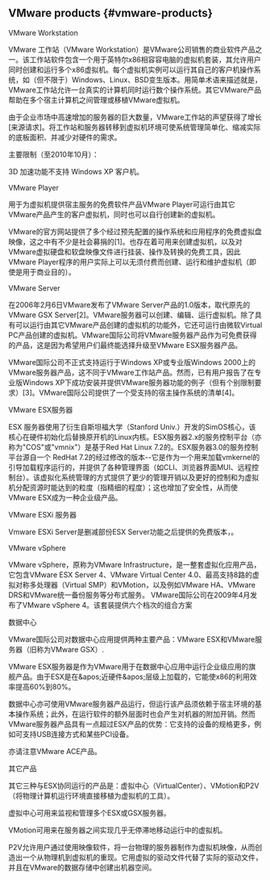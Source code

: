 ## VMware products {#vmware-products}

VMware Workstation

VMware 工作站（VMware Workstation）是VMware公司销售的商业软件产品之一。该工作站软件包含一个用于英特尔x86相容容电脑的虚拟机套装，其允许用户同时创建和运行多个x86虚拟机。每个虚拟机实例可以运行其自己的客户机操作系统，如（但不限于）Windows、Linux、BSD变生版本。用简单术语来描述就是，VMware工作站允许一台真实的计算机同时运行数个操作系统。其它VMware产品帮助在多个宿主计算机之间管理或移植VMware虚拟机。

由于企业市场中高速增加的服务器的巨大数量，VMware工作站的声望获得了增长[来源请求]。将工作站和服务器转移到虚拟机环境可使系统管理简单化、缩减实际的底板面积、并减少对硬件的需求。

主要限制（至2010年10月）：

3D 加速功能不支持 Windows XP 客户机。

VMware Player

用于为虚拟机提供宿主服务的免费软件产品VMware Player可运行由其它VMware产品产生的客户虚拟机，同时也可以自行创建新的虚拟机。

VMware的官方网站提供了多个经过预先配置的操作系统和应用程序的免费虚拟盘映像，这之中有不少是社会募捐的[1]。也存在着可用来创建虚拟机，以及对VMware虚拟硬盘和软盘映像文件进行挂装、操作及转换的免费工具，因此VMware Player程序的用户实际上可以无须付费而创建、运行和维护虚拟机（即使是用于商业目的）。

VMware Server

在2006年2月6日VMware发布了VMware Server产品的1.0版本，取代原先的VMware GSX Server[2]。VMware服务器可以创建、编辑、运行虚拟机。除了具有可以运行由其它VMware产品创建的虚拟机的功能外，它还可运行由微软Virtual PC产品创建的虚拟机。VMware国际公司将VMware服务器产品作为可免费获得的产品，这是因为希望用户们最终能选择升级至VMware ESX服务器产品。

VMware国际公司不正式支持运行于Windows XP或专业版Windows 2000上的VMware服务器产品，这不同于VMware工作站产品。然而，已有用户报告了在专业版Windows XP下成功安装并提供VMware服务器功能的例子（但有个别限制要求）[3]。VMware国际公司提供了一个受支持的宿主操作系统的清单[4]。

VMware ESX服务器

ESX 服务器使用了衍生自斯坦福大学（Stanford Univ.）开发的SimOS核心，该核心在硬件初始化后替换原开机的Linux内核。ESX服务器2.x的服务控制平台（亦称为&quot;COS&quot;或&quot;vmnix&quot;）是基于Red Hat Linux 7.2的。ESX服务器3.0的服务控制平台源自一个 RedHat 7.2的经过修改的版本--它是作为一个用来加载vmkernel的引导加载程序运行的，并提供了各种管理界面（如CLI、浏览器界面MUI、远程控制台）。该虚拟化系统管理的方式提供了更少的管理开销以及更好的控制和为虚拟机分配资源时能达到的粒度（指精细的程度）；这也增加了安全性，从而使VMware ESX成为一种企业级产品。

VMware ESXi 服务器

Vmware ESXi Server是删减部份ESX Server功能之后提供的免费版本，。

VMware vSphere

VMware vSphere，原称为VMware Infrastructure，是一整套虚拟化应用产品，它包含VMware ESX Server 4、VMware Virtual Center 4.0、最高支持8路的虚拟对称多处理器（Virtual SMP）和VMotion，以及例如VMware HA、VMware DRS和VMware统一备份服务等分布式服务。 VMware国际公司在2009年4月发布了VMware vSphere 4。该套装提供六个档次的组合方案

数据中心

VMware国际公司对数据中心应用提供两种主要产品：VMware ESX和VMware服务器（旧称为VMware GSX）.

VMware ESX服务器是作为VMware用于在数据中心应用中运行企业级应用的旗舰产品。由于ESX是在&amp;apos;近硬件&amp;apos;层级上加载的，它能使x86的利用效率提高60%到80%。

数据中心亦可使用VMware服务器产品运行，但运行该产品须依赖于宿主环境的基本操作系统；此外，在运行软件的额外层面时也会产生对机器的附加开销。然而VMware服务器产品具有一点超过ESX产品的优势：它支持的设备的规格更多，例如可支持USB连接方式和某些PCI设备。

亦请注意VMware ACE产品。

其它产品

其它三种与ESX协同运行的产品是：虚拟中心（VirtualCenter）、VMotion和P2V（将物理计算机运行环境直接移植为虚拟机的工具）。

虚拟中心可用来监视和管理多个ESX或GSX服务器。

VMotion可用来在服务器之间实现几乎无停滞地移动运行中的虚拟机。

P2V允许用户通过使用映像软件，将一台物理的服务器制作为虚拟机映像，从而创造出一个从物理机到虚拟机的重现。它用虚拟的驱动文件代替了实际的驱动文件，并且在VMware的数据存储中创建出机器空间。